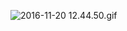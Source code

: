 ![2016-11-20 12.44.50.gif](https://openfilecdn.upupmo.com/upupmo-article/mac/basic/mac-system-4-static-ip.png)
